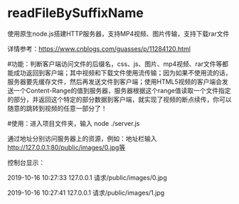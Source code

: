 # readFileBySuffixName
使用原生node.js搭建HTTP服务器，支持MP4视频、图片传输，支持下载rar文件

详情参考：https://www.cnblogs.com/guasses/p/11284120.html

#功能：判断客户端访问文件的后缀名，css、js、图片、mp4视频、rar文件等都能成功返回到客户端；其中视频和下载文件使用流传输；因为如果不使用流的话，服务器要先缓存文件，然后再发送文件到客户端；使用HTML5视频的客户端会发送一个Content-Range的值到服务器，服务器根据这个range值读取一个文件指定的部分，并返回这个特定的部分数据到客户端，就实现了视频的断点续传，你可以随意的跳转到视频的任意一部分了！

#使用：进入项目文件夹，输入 node ./server.js

通过地址分别访问服务器上的资源，例如：地址栏输入 http://127.0.0.1:80/public/images/0.jpg等

控制台显示：

2019-10-16 10:27:33 127.0.0.1 请求/public/images/0.jpg

2019-10-16 10:27:41 127.0.0.1 请求/public/images/1.jpg
